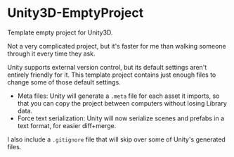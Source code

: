 Unity3D-EmptyProject
====================

Template empty project for Unity3D.

Not a very complicated project, but it's faster for me than walking someone through it every time they ask.

Unity supports external version control, but its default settings aren't entirely friendly for it. This template project contains just enough files to change some of those default settings.

* Meta files: Unity will generate a `.meta` file for each asset it imports, so that you can copy the project between computers without losing Library data.
* Force text serialization: Unity will now serialize scenes and prefabs in a text format, for easier diff+merge.

I also include a `.gitignore` file that will skip over some of Unity's generated files.
